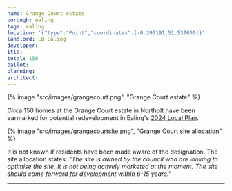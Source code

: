 ```yaml
---
name: Grange Court estate
borough: ealing
tags: ealing
location: '{"type":"Point","coordinates":[-0.397191,51.537050]}'
landlord: LB Ealing
developer:
itla:
total: 150
ballot: 
planning: 
architect: 
---
```

{% image "src/images/grangecourt.png", "Grange Court estate" %}

Circa 150 homes at the Grange Court estate in Northolt have been earmarked for potential redevelopment in Ealing's [2024 Local Plan](https://www.ealing.gov.uk/download/downloads/id/19587/appendix_e_-_results.pdf).

{% image "src/images/grangecourtsite.png", "Grange Court site allocation" %}

It is not known if residents have been made aware of the designation. The site allocation states: _"The site is owned by the council who are looking to optimise the site. It is not being actively marketed at the moment. The site should come forward for development within 6-15 years."_

---